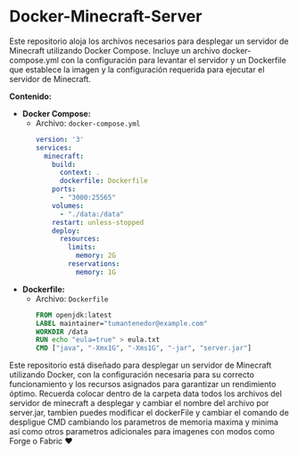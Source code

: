 # Docker-Minecraft-Server
Este repositorio aloja los archivos necesarios para desplegar un servidor de Minecraft utilizando Docker Compose. Incluye un archivo docker-compose.yml con la configuración para levantar el servidor y un Dockerfile que establece la imagen y la configuración requerida para ejecutar el servidor de Minecraft.

**Contenido:**
- **Docker Compose:**
  - Archivo: `docker-compose.yml`
    ```yaml
    version: '3'
    services:
      minecraft:
        build:
          context: .
          dockerfile: Dockerfile
        ports:
          - "3000:25565"
        volumes:
          - "./data:/data"
        restart: unless-stopped
        deploy:
          resources:
            limits:
              memory: 2G
            reservations:
              memory: 1G
    ```
- **Dockerfile:**
  - Archivo: `Dockerfile`
    ```Dockerfile
    FROM openjdk:latest
    LABEL maintainer="tumantenedor@example.com"
    WORKDIR /data
    RUN echo "eula=true" > eula.txt
    CMD ["java", "-Xmx1G", "-Xms1G", "-jar", "server.jar"]
    ```
Este repositorio está diseñado para desplegar un servidor de Minecraft utilizando Docker, con la configuración necesaria para su correcto funcionamiento y los recursos asignados para garantizar un rendimiento óptimo.
Recuerda colocar dentro de la carpeta data todos los archivos del servidor de minecraft a desplegar y cambiar el nombre del archivo por server.jar, tambien puedes modificar el dockerFile y cambiar el comando de despligue CMD cambiando los parametros de memoria maxima y minima asi como otros parametros adicionales para imagenes con modos como Forge o Fabric ♥

